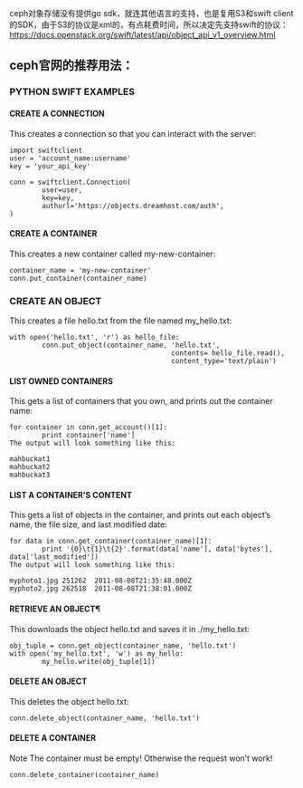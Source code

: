 ceph对象存储没有提供go sdk，就连其他语言的支持，也是复用S3和swift client的SDK，由于S3的协议是xml的，有点耗费时间，所以决定先支持swift的协议：
https://docs.openstack.org/swift/latest/api/object_api_v1_overview.html

## ceph官网的推荐用法：
### PYTHON SWIFT EXAMPLES
#### CREATE A CONNECTION
This creates a connection so that you can interact with the server:
```
import swiftclient
user = 'account_name:username'
key = 'your_api_key'

conn = swiftclient.Connection(
        user=user,
        key=key,
        authurl='https://objects.dreamhost.com/auth',
)
```

#### CREATE A CONTAINER
This creates a new container called my-new-container:
```
container_name = 'my-new-container'
conn.put_container(container_name)
```

### CREATE AN OBJECT
This creates a file hello.txt from the file named my_hello.txt:
```
with open('hello.txt', 'r') as hello_file:
        conn.put_object(container_name, 'hello.txt',
                                        contents= hello_file.read(),
                                        content_type='text/plain')
```
#### LIST OWNED CONTAINERS
This gets a list of containers that you own, and prints out the container name:
```
for container in conn.get_account()[1]:
        print container['name']
The output will look something like this:

mahbuckat1
mahbuckat2
mahbuckat3
```

#### LIST A CONTAINER’S CONTENT
This gets a list of objects in the container, and prints out each object’s name, the file size, and last modified date:
```
for data in conn.get_container(container_name)[1]:
        print '{0}\t{1}\t{2}'.format(data['name'], data['bytes'], data['last_modified'])
The output will look something like this:

myphoto1.jpg 251262  2011-08-08T21:35:48.000Z
myphoto2.jpg 262518  2011-08-08T21:38:01.000Z
```

#### RETRIEVE AN OBJECT¶
This downloads the object hello.txt and saves it in ./my_hello.txt:
```
obj_tuple = conn.get_object(container_name, 'hello.txt')
with open('my_hello.txt', 'w') as my_hello:
        my_hello.write(obj_tuple[1])
```

#### DELETE AN OBJECT
This deletes the object hello.txt:
```
conn.delete_object(container_name, 'hello.txt')
```

#### DELETE A CONTAINER
Note The container must be empty! Otherwise the request won’t work!
```
conn.delete_container(container_name)
```
